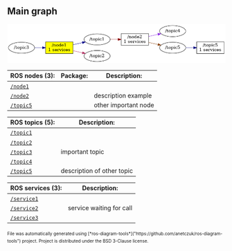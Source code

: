 <!--
File was automatically generated using 'ros-diagram-tools' project.
Project is distributed under the BSD 3-Clause license.
-->

## Main graph

[![full_graph](full_graph.png "full_graph")](full_graph.png)

| ROS nodes (3): | Package: | Description: |
| --------------------------------- | -------- | ------------ |
| [`/node1`](nodes/n__node1.html) |  |  |
| [`/node2`](nodes/n__node2.html) |  | description example |
| [`/topic5`](nodes/n__topic5.html) |  | other important node |

| ROS topics (5): | Description: |
| ----------------------------------- | ------------ |
| [`/topic1`](nodes/t__topic1.html) |  |
| [`/topic2`](nodes/t__topic2.html) |  |
| [`/topic3`](nodes/t__topic3.html) | important topic |
| [`/topic4`](nodes/t__topic4.html) |  |
| [`/topic5`](nodes/t__topic5.html) | description of other topic |

| ROS services (3): | Description: |
| ----------------------------------- | ------------ |
| [`/service1`](nodes/s__service1.html) |  |
| [`/service2`](nodes/s__service2.html) | service waiting for call |
| [`/service3`](nodes/s__service3.html) |  |


<font size="1">
    File was automatically generated using [*ros-diagram-tools*]("https://github.com/anetczuk/ros-diagram-tools") project.
    Project is distributed under the BSD 3-Clause license.
</font>
